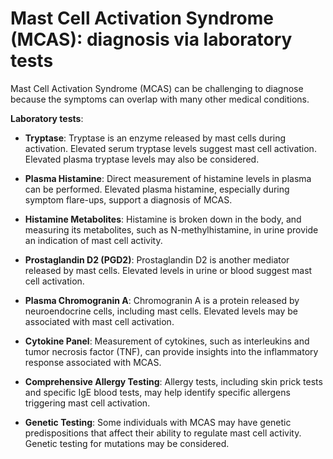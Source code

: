 [//]: # (
source: gpt-3 + jph editing
tags: tests
)

# Mast Cell Activation Syndrome (MCAS): diagnosis via laboratory tests

Mast Cell Activation Syndrome (MCAS) can be challenging to diagnose because the symptoms can overlap with many other medical conditions.

**Laboratory tests**:

* **Tryptase**: Tryptase is an enzyme released by mast cells during activation. Elevated serum tryptase levels suggest mast cell activation. Elevated plasma tryptase levels may also be considered.

* **Plasma Histamine**: Direct measurement of histamine levels in plasma can be performed. Elevated plasma histamine, especially during symptom flare-ups, support a diagnosis of MCAS.

* **Histamine Metabolites**: Histamine is broken down in the body, and measuring its metabolites, such as N-methylhistamine, in urine provide an indication of mast cell activity.

* **Prostaglandin D2 (PGD2)**: Prostaglandin D2 is another mediator released by mast cells. Elevated levels in urine or blood suggest mast cell activation.

* **Plasma Chromogranin A**: Chromogranin A is a protein released by neuroendocrine cells, including mast cells. Elevated levels may be associated with mast cell activation.

* **Cytokine Panel**: Measurement of cytokines, such as interleukins and tumor necrosis factor (TNF), can provide insights into the inflammatory response associated with MCAS.

* **Comprehensive Allergy Testing**: Allergy tests, including skin prick tests and specific IgE blood tests, may help identify specific allergens triggering mast cell activation.

* **Genetic Testing**: Some individuals with MCAS may have genetic predispositions that affect their ability to regulate mast cell activity. Genetic testing for mutations may be considered.
